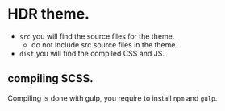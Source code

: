 # HDR theme.

- `src` you will find the source files for the theme.
  - do not include src source files in the theme.
- `dist` you will find the compiled CSS and JS.

## compiling SCSS.

Compiling is done with gulp, you require to install `npm` and `gulp`.

